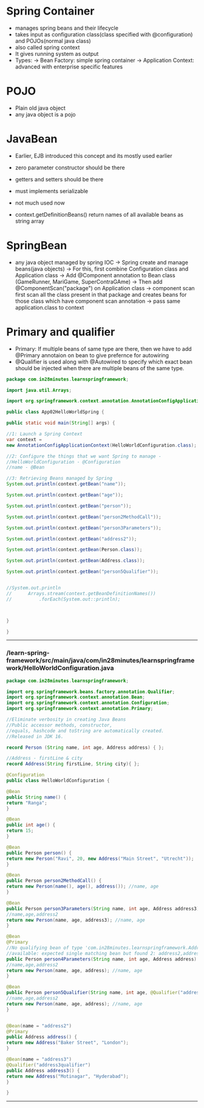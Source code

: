 # Spring Container
  * manages spring beans and their lifecycle
  * takes input as configuration class(class specified with @configuration) and POJOs(normal java class)
  * also called spring context
  * It gives running system as output
  * Types:
     -> Bean Factory: simple spring container
	 -> Application Context: advanced with enterprise specific features
# POJO
  * Plain old java object
  * any java object is a pojo

# JavaBean
  * Earlier, EJB introduced this concept and its mostly used earlier
  * zero parameter constructor should be there
  * getters and setters should be there
  * must implements serializable
  * not much used now

* context.getDefinitionBeans() return names of all available beans as string array

# SpringBean
  * any java object managed by spring IOC
-> Spring create and manage beans(java objects)
-> For this, first combine Configuration class and Application class
-> Add @Component annotation to Bean class (GameRunner, MariGame, SuperContraGAme)
-> Then add @ComponentScan("package") on Application class
-> component scan first scan all the class present in that package and creates beans 
   for those class which have component scan annotation
-> pass same application.class to context

# Primary and qualifier
 * Primary: If multiple beans of same type are there, then we have to add @Primary annotaion on bean to give prefernce for autowiring
 * @Qualifier is used along with @Autowired to specify which exact bean should be injected when there are multiple beans of the same type.


```java
package com.in28minutes.learnspringframework;

import java.util.Arrays;

import org.springframework.context.annotation.AnnotationConfigApplicationContext;

public class App02HelloWorldSpring {

public static void main(String[] args) {

//1: Launch a Spring Context
var context = 
new AnnotationConfigApplicationContext(HelloWorldConfiguration.class);

//2: Configure the things that we want Spring to manage - 
//HelloWorldConfiguration - @Configuration
//name - @Bean

//3: Retrieving Beans managed by Spring
System.out.println(context.getBean("name"));

System.out.println(context.getBean("age"));

System.out.println(context.getBean("person"));

System.out.println(context.getBean("person2MethodCall"));

System.out.println(context.getBean("person3Parameters"));

System.out.println(context.getBean("address2"));

System.out.println(context.getBean(Person.class));

System.out.println(context.getBean(Address.class));

System.out.println(context.getBean("person5Qualifier"));


//System.out.println
//		Arrays.stream(context.getBeanDefinitionNames())
//			.forEach(System.out::println);



}

}
```
---

### /learn-spring-framework/src/main/java/com/in28minutes/learnspringframework/HelloWorldConfiguration.java

```java
package com.in28minutes.learnspringframework;

import org.springframework.beans.factory.annotation.Qualifier;
import org.springframework.context.annotation.Bean;
import org.springframework.context.annotation.Configuration;
import org.springframework.context.annotation.Primary;

//Eliminate verbosity in creating Java Beans
//Public accessor methods, constructor, 
//equals, hashcode and toString are automatically created. 
//Released in JDK 16.

record Person (String name, int age, Address address) { };

//Address - firstLine & city
record Address(String firstLine, String city){ };

@Configuration
public class HelloWorldConfiguration {

@Bean
public String name() {
return "Ranga";
}

@Bean
public int age() {
return 15;
}

@Bean
public Person person() {
return new Person("Ravi", 20, new Address("Main Street", "Utrecht"));		
}

@Bean
public Person person2MethodCall() {
return new Person(name(), age(), address()); //name, age		
}

@Bean
public Person person3Parameters(String name, int age, Address address3) {
//name,age,address2
return new Person(name, age, address3); //name, age		
}

@Bean
@Primary
//No qualifying bean of type 'com.in28minutes.learnspringframework.Address' 
//available: expected single matching bean but found 2: address2,address3
public Person person4Parameters(String name, int age, Address address) {
//name,age,address2
return new Person(name, age, address); //name, age		
}

@Bean
public Person person5Qualifier(String name, int age, @Qualifier("address3qualifier") Address address) {
//name,age,address2
return new Person(name, age, address); //name, age		
}


@Bean(name = "address2")
@Primary
public Address address() {
return new Address("Baker Street", "London");		
}

@Bean(name = "address3")
@Qualifier("address3qualifier")
public Address address3() {
return new Address("Motinagar", "Hyderabad");		
}

}
```
---